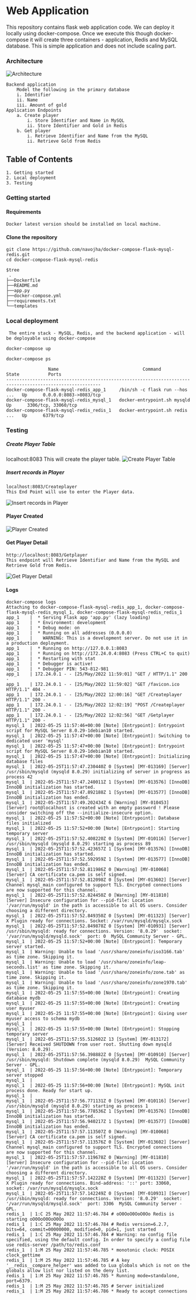
# Web Application

This repository contains flask web application code. We can deploy it locally using docker-compose.
Once we execute this though docker-compose it will create three containers - application, Redis and MySQL database.
This is simple application and does not include scaling part. 

### Architecture

![Architecture](https://github.com/navojha/docker-compose-flask-mysql-redis/blob/main/Screenshots/Architecture%20(1).png?raw=true)

          
    Backend application
        Model the following in the primary database
        i. Identifier
        ii. Name
        iii. Amount of gold 
    Application Endpoints
        a. Create player
            i. Store Identifier and Name in MySQL
            ii. Store Identifier and Gold in Redis
        b. Get player
            i. Retrieve Identifier and Name from the MySQL
            ii. Retrieve Gold from Redis 


## Table of Contents
    1. Getting started
    2. Local deployment
    3. Testing
### Getting started
#### Requirements
    Docker latest version should be installed on local machine.
#### Clone the repository 
    git clone https://github.com/navojha/docker-compose-flask-mysql-redis.git
    cd docker-compose-flask-mysql-redis

    $tree
     .   
    ├──Dockerfile
    ├──README.md
    ├──app.py
    ├──docker-compose.yml
    ├──requirements.txt
    └──templates
### Local deployment
     The entire stack - MySQL, Redis, and the backend application - will be deployable using docker-compose

    docker-compose up

    docker-compose ps

                    Name                                Command               State           Ports         
    ----------------------------------------------------------------------------------------------------------
    docker-compose-flask-mysql-redis_app_1     /bin/sh -c flask run --hos ...   Up      0.0.0.0:8083->8083/tcp
    docker-compose-flask-mysql-redis_mysql_1   docker-entrypoint.sh mysqld      Up      3306/tcp, 33060/tcp   
    docker-compose-flask-mysql-redis_redis_1   docker-entrypoint.sh redis ...   Up      6379/tcp              

### Testing
##### Create Player Table
localhost:8083
This will create the player table.
![Create Player Table](https://github.com/navojha/docker-compose-flask-mysql-redis/blob/main/Screenshots/Table_Created.png?raw=true)

##### Insert records in Player
    localhost:8083/Createplayer
    This End Point will use to enter the Player data.
![Insert records in Player](https://github.com/navojha/docker-compose-flask-mysql-redis/blob/main/Screenshots/Create_player.png?raw=true)

#### Player Created
![Player Created](https://github.com/navojha/docker-compose-flask-mysql-redis/blob/main/Screenshots/Player_created.png?raw=true)

#### Get Player Detail
    http://localhost:8083/Getplayer
    This endpoint will Retrieve Identifier and Name from the MySQL and Retrieve Gold from Redis. 
![Get Player Detail](https://github.com/navojha/docker-compose-flask-mysql-redis/blob/main/Screenshots/Get_Player.png?raw=true)

#### Logs 
    docker-compose logs
    Attaching to docker-compose-flask-mysql-redis_app_1, docker-compose-flask-mysql-redis_mysql_1, docker-compose-flask-mysql-redis_redis_1
    app_1    |  * Serving Flask app 'app.py' (lazy loading)
    app_1    |  * Environment: development
    app_1    |  * Debug mode: on
    app_1    |  * Running on all addresses (0.0.0.0)
    app_1    |    WARNING: This is a development server. Do not use it in a production deployment.
    app_1    |  * Running on http://127.0.0.1:8083
    app_1    |  * Running on http://172.24.0.4:8083 (Press CTRL+C to quit)
    app_1    |  * Restarting with stat
    app_1    |  * Debugger is active!
    app_1    |  * Debugger PIN: 543-812-981
    app_1    | 172.24.0.1 - - [25/May/2022 11:59:01] "GET / HTTP/1.1" 200 -
    app_1    | 172.24.0.1 - - [25/May/2022 11:59:02] "GET /favicon.ico HTTP/1.1" 404 -
    app_1    | 172.24.0.1 - - [25/May/2022 12:00:16] "GET /Createplayer HTTP/1.1" 200 -
    app_1    | 172.24.0.1 - - [25/May/2022 12:02:19] "POST /Createplayer HTTP/1.1" 200 -
    app_1    | 172.24.0.1 - - [25/May/2022 12:02:56] "GET /Getplayer HTTP/1.1" 200 -
    mysql_1  | 2022-05-25 11:57:46+00:00 [Note] [Entrypoint]: Entrypoint script for MySQL Server 8.0.29-1debian10 started.
    mysql_1  | 2022-05-25 11:57:47+00:00 [Note] [Entrypoint]: Switching to dedicated user 'mysql'
    mysql_1  | 2022-05-25 11:57:47+00:00 [Note] [Entrypoint]: Entrypoint script for MySQL Server 8.0.29-1debian10 started.
    mysql_1  | 2022-05-25 11:57:47+00:00 [Note] [Entrypoint]: Initializing database files
    mysql_1  | 2022-05-25T11:57:47.230440Z 0 [System] [MY-013169] [Server] /usr/sbin/mysqld (mysqld 8.0.29) initializing of server in progress as process 42
    mysql_1  | 2022-05-25T11:57:47.240011Z 1 [System] [MY-013576] [InnoDB] InnoDB initialization has started.
    mysql_1  | 2022-05-25T11:57:47.892188Z 1 [System] [MY-013577] [InnoDB] InnoDB initialization has ended.
    mysql_1  | 2022-05-25T11:57:49.202434Z 6 [Warning] [MY-010453] [Server] root@localhost is created with an empty password ! Please consider switching off the --initialize-insecure option.
    mysql_1  | 2022-05-25 11:57:52+00:00 [Note] [Entrypoint]: Database files initialized
    mysql_1  | 2022-05-25 11:57:52+00:00 [Note] [Entrypoint]: Starting temporary server
    mysql_1  | 2022-05-25T11:57:52.408220Z 0 [System] [MY-010116] [Server] /usr/sbin/mysqld (mysqld 8.0.29) starting as process 89
    mysql_1  | 2022-05-25T11:57:52.423657Z 1 [System] [MY-013576] [InnoDB] InnoDB initialization has started.
    mysql_1  | 2022-05-25T11:57:52.592959Z 1 [System] [MY-013577] [InnoDB] InnoDB initialization has ended.
    mysql_1  | 2022-05-25T11:57:52.811986Z 0 [Warning] [MY-010068] [Server] CA certificate ca.pem is self signed.
    mysql_1  | 2022-05-25T11:57:52.812098Z 0 [System] [MY-013602] [Server] Channel mysql_main configured to support TLS. Encrypted connections are now supported for this channel.
    mysql_1  | 2022-05-25T11:57:52.824450Z 0 [Warning] [MY-011810] [Server] Insecure configuration for --pid-file: Location '/var/run/mysqld' in the path is accessible to all OS users. Consider choosing a different directory.
    mysql_1  | 2022-05-25T11:57:52.849350Z 0 [System] [MY-011323] [Server] X Plugin ready for connections. Socket: /var/run/mysqld/mysqlx.sock
    mysql_1  | 2022-05-25T11:57:52.849878Z 0 [System] [MY-010931] [Server] /usr/sbin/mysqld: ready for connections. Version: '8.0.29'  socket: '/var/run/mysqld/mysqld.sock'  port: 0  MySQL Community Server - GPL.
    mysql_1  | 2022-05-25 11:57:52+00:00 [Note] [Entrypoint]: Temporary server started.
    mysql_1  | Warning: Unable to load '/usr/share/zoneinfo/iso3166.tab' as time zone. Skipping it.
    mysql_1  | Warning: Unable to load '/usr/share/zoneinfo/leap-seconds.list' as time zone. Skipping it.
    mysql_1  | Warning: Unable to load '/usr/share/zoneinfo/zone.tab' as time zone. Skipping it.
    mysql_1  | Warning: Unable to load '/usr/share/zoneinfo/zone1970.tab' as time zone. Skipping it.
    mysql_1  | 2022-05-25 11:57:55+00:00 [Note] [Entrypoint]: Creating database mydb
    mysql_1  | 2022-05-25 11:57:55+00:00 [Note] [Entrypoint]: Creating user myuser
    mysql_1  | 2022-05-25 11:57:55+00:00 [Note] [Entrypoint]: Giving user myuser access to schema mydb
    mysql_1  | 
    mysql_1  | 2022-05-25 11:57:55+00:00 [Note] [Entrypoint]: Stopping temporary server
    mysql_1  | 2022-05-25T11:57:55.512602Z 13 [System] [MY-013172] [Server] Received SHUTDOWN from user root. Shutting down mysqld (Version: 8.0.29).
    mysql_1  | 2022-05-25T11:57:56.398882Z 0 [System] [MY-010910] [Server] /usr/sbin/mysqld: Shutdown complete (mysqld 8.0.29)  MySQL Community Server - GPL.
    mysql_1  | 2022-05-25 11:57:56+00:00 [Note] [Entrypoint]: Temporary server stopped
    mysql_1  | 
    mysql_1  | 2022-05-25 11:57:56+00:00 [Note] [Entrypoint]: MySQL init process done. Ready for start up.
    mysql_1  | 
    mysql_1  | 2022-05-25T11:57:56.771131Z 0 [System] [MY-010116] [Server] /usr/sbin/mysqld (mysqld 8.0.29) starting as process 1
    mysql_1  | 2022-05-25T11:57:56.778536Z 1 [System] [MY-013576] [InnoDB] InnoDB initialization has started.
    mysql_1  | 2022-05-25T11:57:56.940217Z 1 [System] [MY-013577] [InnoDB] InnoDB initialization has ended.
    mysql_1  | 2022-05-25T11:57:57.113507Z 0 [Warning] [MY-010068] [Server] CA certificate ca.pem is self signed.
    mysql_1  | 2022-05-25T11:57:57.113576Z 0 [System] [MY-013602] [Server] Channel mysql_main configured to support TLS. Encrypted connections are now supported for this channel.
    mysql_1  | 2022-05-25T11:57:57.119678Z 0 [Warning] [MY-011810] [Server] Insecure configuration for --pid-file: Location '/var/run/mysqld' in the path is accessible to all OS users. Consider choosing a different directory.
    mysql_1  | 2022-05-25T11:57:57.142228Z 0 [System] [MY-011323] [Server] X Plugin ready for connections. Bind-address: '::' port: 33060, socket: /var/run/mysqld/mysqlx.sock
    mysql_1  | 2022-05-25T11:57:57.142249Z 0 [System] [MY-010931] [Server] /usr/sbin/mysqld: ready for connections. Version: '8.0.29'  socket: '/var/run/mysqld/mysqld.sock'  port: 3306  MySQL Community Server - GPL.
    redis_1  | 1:C 25 May 2022 11:57:46.784 # oO0OoO0OoO0Oo Redis is starting oO0OoO0OoO0Oo
    redis_1  | 1:C 25 May 2022 11:57:46.784 # Redis version=6.2.7, bits=64, commit=00000000, modified=0, pid=1, just started
    redis_1  | 1:C 25 May 2022 11:57:46.784 # Warning: no config file specified, using the default config. In order to specify a config file use redis-server /path/to/redis.conf
    redis_1  | 1:M 25 May 2022 11:57:46.785 * monotonic clock: POSIX clock_gettime
    redis_1  | 1:M 25 May 2022 11:57:46.785 # A key '__redis__compare_helper' was added to Lua globals which is not on the globals allow list nor listed on the deny list.
    redis_1  | 1:M 25 May 2022 11:57:46.785 * Running mode=standalone, port=6379.
    redis_1  | 1:M 25 May 2022 11:57:46.785 # Server initialized
    redis_1  | 1:M 25 May 2022 11:57:46.786 * Ready to accept connections
